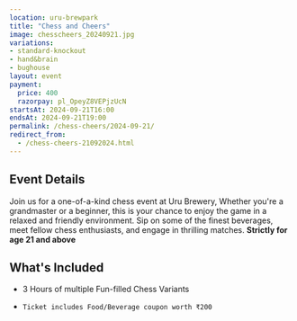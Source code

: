 ```yaml
---
location: uru-brewpark
title: "Chess and Cheers"
image: chesscheers_20240921.jpg
variations:
- standard-knockout
- hand&brain
- bughouse
layout: event
payment:
  price: 400
  razorpay: pl_OpeyZ8VEPjzUcN
startsAt: 2024-09-21T16:00
endsAt: 2024-09-21T19:00
permalink: /chess-cheers/2024-09-21/
redirect_from:
  - /chess-cheers-21092024.html
---
```

## Event Details

Join us for a one-of-a-kind chess event at Uru Brewery,
Whether you're a grandmaster or a beginner, this is your chance to enjoy the game in a relaxed and friendly environment.
Sip on some of the finest beverages, meet fellow chess enthusiasts, and engage in thrilling matches.
**Strictly for age 21 and above**

## What's Included

* 3 Hours of multiple Fun-filled Chess Variants
- `Ticket includes Food/Beverage coupon worth ₹200`


